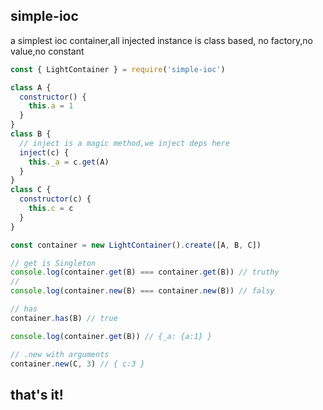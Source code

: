 ## simple-ioc

a simplest ioc container,all injected instance is class based,
no factory,no value,no constant

```js
const { LightContainer } = require('simple-ioc')

class A {
  constructor() {
    this.a = 1
  }
}
class B {
  // inject is a magic method,we inject deps here
  inject(c) {
    this._a = c.get(A)
  }
}
class C {
  constructor(c) {
    this.c = c
  }
}

const container = new LightContainer().create([A, B, C])

// get is Singleton
console.log(container.get(B) === container.get(B)) // truthy
//
console.log(container.new(B) === container.new(B)) // falsy

// has
container.has(B) // true

console.log(container.get(B)) // {_a: {a:1} }

// .new with arguments
container.new(C, 3) // { c:3 }
```

## that's it!
